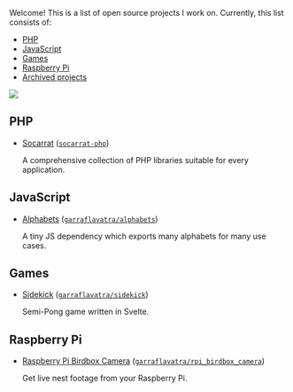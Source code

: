 Welcome! This is a list of open source projects I work on. Currently, this list consists of:

- [PHP](#php)
- [JavaScript](#javascript)
- [Games](#games)
- [Raspberry Pi](#raspberry-pi)
- [Archived projects](https://github.com/garraflavatra/garraflavatra.github.io/blob/main/archived.md)

<img src="https://github-readme-stats.vercel.app/api/top-langs/?username=garraflavatra&layout=compact">

## PHP

* [Socarrat](https://github.com/socarrat-php) ([`socarrat-php`](https://github.com/socarrat-php))

  A comprehensive collection of PHP libraries suitable for every application.

## JavaScript

* [Alphabets](https://projects.romeinvanburen.nl/alphabets/) ([`garraflavatra/alphabets`](https://github.com/garraflavatra/alphabets))
  
  A tiny JS dependency which exports many alphabets for many use cases.
  
## Games

* [Sidekick](https://sidekickgame.netlify.app) ([`garraflavatra/sidekick`](https://github.com/garraflavatra/sidekick))
  
  Semi-Pong game written in Svelte.
  
## Raspberry Pi

* [Raspberry Pi Birdbox Camera](https://projects.romeinvanburen.nl/rpi_birdbox_camera/) ([`garraflavatra/rpi_birdbox_camera`](https://github.com/garraflavatra/rpi_birdbox_camera))

  Get live nest footage from your Raspberry Pi.
